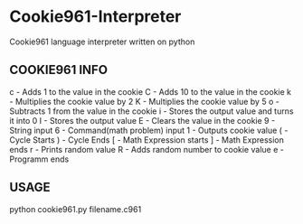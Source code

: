 # Cookie961-Interpreter
Cookie961 language interpreter written on python

## COOKIE961 INFO

c - Adds 1 to the value in the cookie
C - Adds 10 to the value in the cookie
k - Multiplies the cookie value by 2
K - Multiplies the cookie value by 5
o - Subtracts 1 from the value in the cookie
i - Stores the output value and turns it into 0
I - Stores the output value
E - Clears the value in the cookie
9 - String input
6 - Command(math problem) input
1 - Outputs cookie value
( - Cycle Starts
) - Cycle Ends
[ - Math Expression starts
] - Math Expression ends
r - Prints random value
R - Adds random number to cookie value
e - Programm ends

## USAGE

python cookie961.py filename.c961

